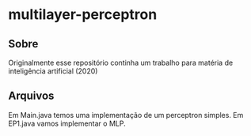 # multilayer-perceptron

## Sobre
Originalmente esse repositório continha um trabalho para matéria de inteligência artificial (2020)

## Arquivos

Em Main.java temos uma implementação de um perceptron simples.
Em EP1.java vamos implementar o MLP.
